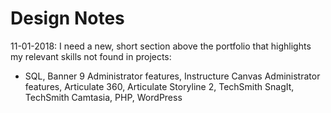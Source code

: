 # Design Notes

11-01-2018: I need a new, short section above the portfolio that highlights my relevant skills not found in projects:
- SQL, Banner 9 Administrator features, Instructure Canvas Administrator features, Articulate 360, Articulate Storyline 2, TechSmith SnagIt, TechSmith Camtasia, PHP, WordPress
